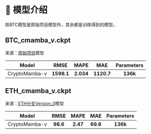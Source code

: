 # 🚀 模型介绍

除BTC模型是原始项目模型外，其余都是训练得到的模型。

## BTC_cmamba_v.ckpt

来源：[原始项目](https://github.com/MShahabSepehri/CryptoMamba)模型

<div align="center">

| Model | RMSE | MAPE | MAE | Parameters |
| :--: | :--: | :--: | :--: |  :--: |
| CryptoMamba-v | **1598.1** | **2.034** | **1120.7** | **136k** |

</div>

## ETH_cmamba_v.ckpt

来源：[ETH分支Version_0](https://github.com/kewingchang/CryptoMamba/tree/ETH/logs/CMamba/version_0)模型

<div align="center">

| Model | RMSE | MAPE | MAE | Parameters |
| :--: | :--: | :--: | :--: |  :--: |
| CryptoMamba-v | **98.6** | **2.47** | **69.8** | **136k** |

</div>
